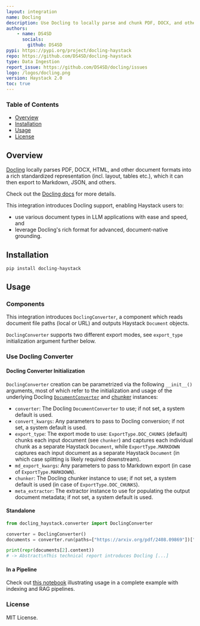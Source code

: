 ```yaml
---
layout: integration
name: Docling
description: Use Docling to locally parse and chunk PDF, DOCX, and other document types in Haystack
authors:
    - name: DS4SD
      socials:
        github: DS4SD
pypi: https://pypi.org/project/docling-haystack
repo: https://github.com/DS4SD/docling-haystack
type: Data Ingestion
report_issue: https://github.com/DS4SD/docling/issues
logo: /logos/docling.png
version: Haystack 2.0
toc: true
---
```

### **Table of Contents**
- [Overview](#overview)
- [Installation](#installation)
- [Usage](#usage)
- [License](#license)

## Overview

[Docling](https://github.com/DS4SD/docling) locally parses PDF, DOCX, HTML, and other
document formats into a rich standardized representation (incl. layout, tables etc.),
which it can then export to Markdown, JSON, and others.

Check out the [Docling docs](https://docling-project.github.io/docling/) for more details.

This integration introduces Docling support, enabling Haystack users to:
- use various document types in LLM applications with ease and speed, and
- leverage Docling's rich format for advanced, document-native grounding.

## Installation

```bash
pip install docling-haystack
```

## Usage

### Components

This integration introduces `DoclingConverter`, a component which reads document
file paths (local or URL) and outputs Haystack `Document` objects.

`DoclingConverter` supports two different export modes, see `export_type` initialization
argument further below.

### Use Docling Converter

#### Docling Converter Initialization

`DoclingConverter` creation can be parametrized via the following `__init__()`
arguments, most of which refer to the initialization and usage of the underlying Docling
[`DocumentConverter`](https://docling-project.github.io/docling/usage/) and
[chunker](https://docling-project.github.io/docling/concepts/chunking/) instances:

- `converter`: The Docling `DocumentConverter` to use; if not set, a system default is
  used.
- `convert_kwargs`: Any parameters to pass to Docling conversion; if not set, a system
  default is used.
- `export_type`: The export mode to use: `ExportType.DOC_CHUNKS` (default) chunks each
  input document (see `chunker`) and captures each individual chunk as a separate
  Haystack `Document`, while `ExportType.MARKDOWN` captures each input document as a
  separate Haystack `Document` (in which case splitting is likely required downstream).
- `md_export_kwargs`: Any parameters to pass to Markdown export (in case of
  `ExportType.MARKDOWN`).
- `chunker`: The Docling chunker instance to use; if not set, a system default is used
  (in case of `ExportType.DOC_CHUNKS`).
- `meta_extractor`: The extractor instance to use for populating the output document
  metadata; if not set, a system default is used.

#### Standalone

```python
from docling_haystack.converter import DoclingConverter

converter = DoclingConverter()
documents = converter.run(paths=["https://arxiv.org/pdf/2408.09869"])["documents"]

print(repr(documents[2].content))
# -> Abstract\nThis technical report introduces Docling [...]
```

#### In a Pipeline

Check out [this notebook](https://docling-project.github.io/docling/examples/rag_haystack/)
illustrating usage in a complete example with indexing and RAG pipelines.

### License

MIT License.
